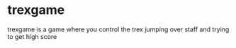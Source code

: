 # trexgame
trexgame is a game where you control the trex jumping over staff and trying to get high score
